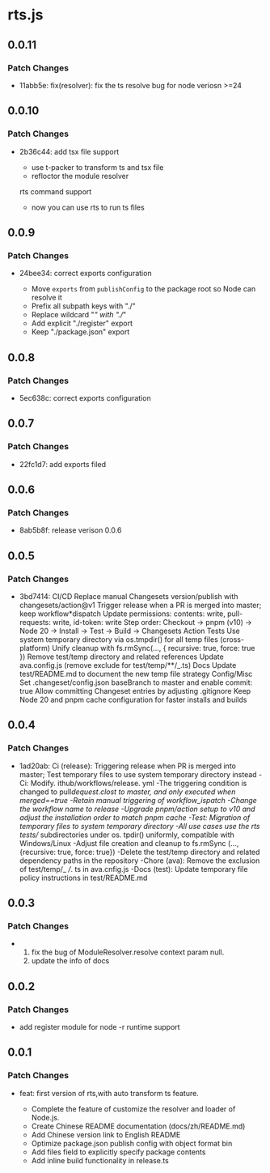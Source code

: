 # rts.js

## 0.0.11

### Patch Changes

- 11abb5e: fix(resolver): fix the ts resolve bug for node veriosn >=24

## 0.0.10

### Patch Changes

- 2b36c44: add tsx file support

  - use t-packer to transform ts and tsx file
  - refloctor the module resolver

  rts command support

  - now you can use rts to run ts files

## 0.0.9

### Patch Changes

- 24bee34: correct exports configuration

  - Move `exports` from `publishConfig` to the package root so Node can resolve it
  - Prefix all subpath keys with "./"
  - Replace wildcard "_" with "./_"
  - Add explicit "./register" export
  - Keep "./package.json" export

## 0.0.8

### Patch Changes

- 5ec638c: correct exports configuration

## 0.0.7

### Patch Changes

- 22fc1d7: add exports filed

## 0.0.6

### Patch Changes

- 8ab5b8f: release verison 0.0.6

## 0.0.5

### Patch Changes

- 3bd7414: CI/CD
  Replace manual Changesets version/publish with changesets/action@v1
  Trigger release when a PR is merged into master; keep workflow\*dispatch
  Update permissions: contents: write, pull-requests: write, id-token: write
  Step order: Checkout → pnpm (v10) → Node 20 → Install → Test → Build → Changesets Action
  Tests
  Use system temporary directory via os.tmpdir() for all temp files (cross-platform)
  Unify cleanup with fs.rmSync(..., { recursive: true, force: true })
  Remove test/temp directory and related references
  Update ava.config.js (remove exclude for test/temp/\*\*/\_.ts)
  Docs
  Update test/README.md to document the new temp file strategy
  Config/Misc
  Set .changeset/config.json baseBranch to master and enable commit: true
  Allow committing Changeset entries by adjusting .gitignore
  Keep Node 20 and pnpm cache configuration for faster installs and builds

## 0.0.4

### Patch Changes

- 1ad20ab: Ci (release): Triggering release when PR is merged into master; Test temporary files to use system temporary directory instead
  -Ci: Modify. ithub/workflows/release. yml
  -The triggering condition is changed to pull*dequest.clost to master, and only executed when merged==true
  -Retain manual triggering of workflow_ispatch
  -Change the workflow name to release
  -Upgrade pnpm/action setup to v10 and adjust the installation order to match pnpm cache
  -Test: Migration of temporary files to system temporary directory
  -All use cases use the rts tests/* subdirectories under os. tpdir() uniformly, compatible with Windows/Linux
  -Adjust file creation and cleanup to fs.rmSync (..., {recursive: true, force: true})
  -Delete the test/temp directory and related dependency paths in the repository
  -Chore (ava): Remove the exclusion of test/temp/\_ _/_. ts in ava.cnfig.js
  -Docs (test): Update temporary file policy instructions in test/README.md

## 0.0.3

### Patch Changes

- 1. fix the bug of ModuleResolver.resolve context param null.
  2. update the info of docs

## 0.0.2

### Patch Changes

- add register module for node -r runtime support

## 0.0.1

### Patch Changes

- feat: first version of rts,with auto transform ts feature.

  - Complete the feature of customize the resolver and loader of Node.js.
  - Create Chinese README documentation (docs/zh/README.md)
  - Add Chinese version link to English README
  - Optimize package.json publish config with object format bin
  - Add files field to explicitly specify package contents
  - Add inline build functionality in release.ts
